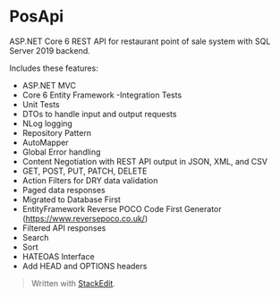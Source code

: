 # PosApi
ASP.NET Core 6 REST API for restaurant point of sale system with SQL Server 2019 backend.

Includes these features:

- ASP.NET MVC
- Core 6 Entity Framework
-Integration Tests
- Unit Tests
- DTOs to handle input and output requests
- NLog logging
- Repository Pattern
- AutoMapper
- Global Error handling
- Content Negotiation with REST API output in JSON, XML, and CSV
- GET, POST, PUT, PATCH, DELETE
- Action Filters for DRY data validation
- Paged data responses
- Migrated to Database First
- EntityFramework Reverse POCO Code First Generator (https://www.reversepoco.co.uk/)
- Filtered API responses
- Search
- Sort
- HATEOAS Interface
- Add HEAD and OPTIONS headers
> Written with [StackEdit](https://stackedit.io/).